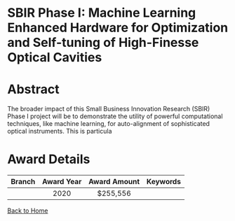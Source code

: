 
SBIR Phase I: Machine Learning Enhanced Hardware for Optimization and Self-tuning of High-Finesse Optical Cavities
==================================================================================================================

# Abstract


The broader impact of this Small Business Innovation Research (SBIR) Phase I project will be to demonstrate the utility of powerful computational techniques, like machine learning, for auto-alignment of sophisticated optical instruments. This is particula  

# Award Details

|Branch|Award Year|Award Amount|Keywords|
| :---: | :---: | :---: | :---: |
||2020|$255,556||
  
  


[Back to Home](https://github.com/chrischow/dod_sbir_awards/Reports/CC/#651)